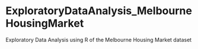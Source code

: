 # ExploratoryDataAnalysis_MelbourneHousingMarket
Exploratory Data Analysis using R of the Melbourne Housing Market dataset

